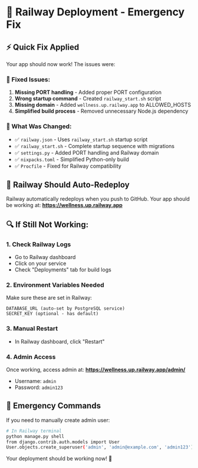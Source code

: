 # 🚂 Railway Deployment - Emergency Fix

## ⚡ Quick Fix Applied

Your app should now work! The issues were:

### 🔧 Fixed Issues:
1. **Missing PORT handling** - Added proper PORT configuration
2. **Wrong startup command** - Created `railway_start.sh` script  
3. **Missing domain** - Added `wellness.up.railway.app` to ALLOWED_HOSTS
4. **Simplified build process** - Removed unnecessary Node.js dependency

### 📝 What Was Changed:
- ✅ `railway.json` - Uses `railway_start.sh` startup script
- ✅ `railway_start.sh` - Complete startup sequence with migrations
- ✅ `settings.py` - Added PORT handling and Railway domain
- ✅ `nixpacks.toml` - Simplified Python-only build
- ✅ `Procfile` - Fixed for Railway compatibility

## 🚀 Railway Should Auto-Redeploy

Railway automatically redeploys when you push to GitHub. Your app should be working at:
**https://wellness.up.railway.app**

## 🔍 If Still Not Working:

### 1. Check Railway Logs
- Go to Railway dashboard
- Click on your service
- Check "Deployments" tab for build logs

### 2. Environment Variables Needed
Make sure these are set in Railway:
```
DATABASE_URL (auto-set by PostgreSQL service)
SECRET_KEY (optional - has default)
```

### 3. Manual Restart
- In Railway dashboard, click "Restart"

### 4. Admin Access
Once working, access admin at:
**https://wellness.up.railway.app/admin/**
- Username: `admin`
- Password: `admin123`

## 🔧 Emergency Commands

If you need to manually create admin user:
```bash
# In Railway terminal
python manage.py shell
from django.contrib.auth.models import User
User.objects.create_superuser('admin', 'admin@example.com', 'admin123')
```

Your deployment should be working now! 🎉
